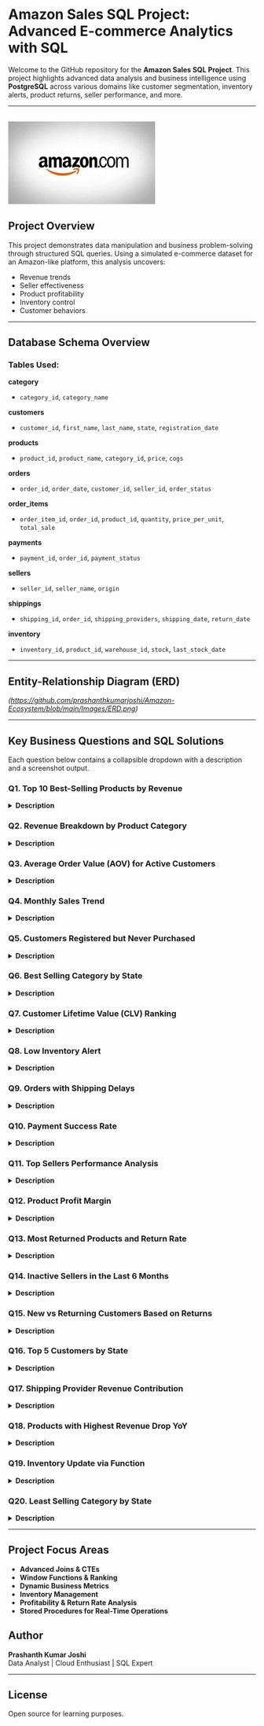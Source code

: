# Amazon Sales SQL Project: Advanced E-commerce Analytics with SQL

Welcome to the GitHub repository for the **Amazon Sales SQL Project**. This project highlights advanced data analysis and business intelligence using **PostgreSQL** across various domains like customer segmentation, inventory alerts, product returns, seller performance, and more.

---

<br> <img src="https://github.com/prashanthkumarjoshi/Amazon-Ecosystem/blob/main/Amazon_img.jpg">

## Project Overview

This project demonstrates data manipulation and business problem-solving through structured SQL queries. Using a simulated e-commerce dataset for an Amazon-like platform, this analysis uncovers:
- Revenue trends
- Seller effectiveness
- Product profitability
- Inventory control
- Customer behaviors

---

## Database Schema Overview

### Tables Used:

**category**
- `category_id`, `category_name`

**customers**
- `customer_id`, `first_name`, `last_name`, `state`, `registration_date`

**products**
- `product_id`, `product_name`, `category_id`, `price`, `cogs`

**orders**
- `order_id`, `order_date`, `customer_id`, `seller_id`, `order_status`

**order_items**
- `order_item_id`, `order_id`, `product_id`, `quantity`, `price_per_unit`, `total_sale`

**payments**
- `payment_id`, `order_id`, `payment_status`

**sellers**
- `seller_id`, `seller_name`, `origin`

**shippings**
- `shipping_id`, `order_id`, `shipping_providers`, `shipping_date`, `return_date`

**inventory**
- `inventory_id`, `product_id`, `warehouse_id`, `stock`, `last_stock_date`

---

## Entity-Relationship Diagram (ERD)
*(https://github.com/prashanthkumarjoshi/Amazon-Ecosystem/blob/main/Images/ERD.png)*

---

## Key Business Questions and SQL Solutions

Each question below contains a collapsible dropdown with a description and a screenshot output.

### Q1. Top 10 Best-Selling Products by Revenue
<details><summary><strong>Description</strong></summary>
Identify top-selling products by total sales value.
<br><strong>Query Output:</strong><br><img src="https://github.com/prashanthkumarjoshi/Amazon-Ecosystem/blob/main/Images/Q1.png" height="200">
</details>

### Q2. Revenue Breakdown by Product Category
<details><summary><strong>Description</strong></summary>
Calculate category-wise revenue and its percentage contribution.
<br><strong>Query Output:</strong><br><img src="https://github.com/prashanthkumarjoshi/Amazon-Ecosystem/blob/main/Images/Q2.png" height="200">
</details>

### Q3. Average Order Value (AOV) for Active Customers
<details><summary><strong>Description</strong></summary>
Find customers with more than 5 orders and compute AOV.
<br><strong>Query Output:</strong><br><img src="https://github.com/prashanthkumarjoshi/Amazon-Ecosystem/blob/main/Images/Q3.png" height="200">
</details>

### Q4. Monthly Sales Trend
<details><summary><strong>Description</strong></summary>
Track monthly sales and compare with previous month.
<br><strong>Query Output:</strong><br><img src="https://github.com/prashanthkumarjoshi/Amazon-Ecosystem/blob/main/Images/Q4.png" height="200">
</details>

### Q5. Customers Registered but Never Purchased
<details><summary><strong>Description</strong></summary>
List customers who never placed an order.
<br><strong>Query Output:</strong><br><img src="https://github.com/prashanthkumarjoshi/Amazon-Ecosystem/blob/main/Images/Q5.png" height="200">
</details>

### Q6. Best Selling Category by State
<details><summary><strong>Description</strong></summary>
Identify top-performing categories in each state.
<br><strong>Query Output:</strong><br><img src="https://github.com/prashanthkumarjoshi/Amazon-Ecosystem/blob/main/Images/Q6.png" height="200">
</details>

### Q7. Customer Lifetime Value (CLV) Ranking
<details><summary><strong>Description</strong></summary>
Rank customers based on total sales contribution.
<br><strong>Query Output:</strong><br><img src="https://github.com/prashanthkumarjoshi/Amazon-Ecosystem/blob/main/Images/Q7.png" height="200">
</details>

### Q8. Low Inventory Alert
<details><summary><strong>Description</strong></summary>
Identify products with less than 10 units in stock.
<br><strong>Query Output:</strong><br><img src="https://github.com/prashanthkumarjoshi/Amazon-Ecosystem/blob/main/Images/Q8.png" height="200">
</details>

### Q9. Orders with Shipping Delays
<details><summary><strong>Description</strong></summary>
Highlight orders shipped more than 4 days after ordering.
<br><strong>Query Output:</strong><br><img src="https://github.com/prashanthkumarjoshi/Amazon-Ecosystem/blob/main/Images/Q9.png" height="200">
</details>

### Q10. Payment Success Rate
<details><summary><strong>Description</strong></summary>
Percentage breakdown of different payment statuses.
<br><strong>Query Output:</strong><br><img src="https://github.com/prashanthkumarjoshi/Amazon-Ecosystem/blob/main/Images/Q10.png" height="200">
</details>

### Q11. Top Sellers Performance Analysis
<details><summary><strong>Description</strong></summary>
Top 5 sellers by revenue and their success rate.
<br><strong>Query Output:</strong><br><img src="https://github.com/prashanthkumarjoshi/Amazon-Ecosystem/blob/main/Images/Q11.png" height="200">
</details>

### Q12. Product Profit Margin
<details><summary><strong>Description</strong></summary>
Calculate and rank products based on profit margins.
<br><strong>Query Output:</strong><br><img src="https://github.com/prashanthkumarjoshi/Amazon-Ecosystem/blob/main/Images/Q12.png" height="200">
</details>

### Q13. Most Returned Products and Return Rate
<details><summary><strong>Description</strong></summary>
Identify products with highest return rates.
<br><strong>Query Output:</strong><br><img src="https://github.com/prashanthkumarjoshi/Amazon-Ecosystem/blob/main/Images/Q13.png" height="200">
</details>

### Q14. Inactive Sellers in the Last 6 Months
<details><summary><strong>Description</strong></summary>
Sellers with no sales in past 6 months and their last sale date.
<br><strong>Query Output:</strong><br><img src="https://github.com/prashanthkumarjoshi/Amazon-Ecosystem/blob/main/Images/Q14.png" height="200">
</details>

### Q15. New vs Returning Customers Based on Returns
<details><summary><strong>Description</strong></summary>
Classify customers as new or returning based on return count.
<br><strong>Query Output:</strong><br><img src="https://github.com/prashanthkumarjoshi/Amazon-Ecosystem/blob/main/Images/Q15.png" height="200">
</details>

### Q16. Top 5 Customers by State
<details><summary><strong>Description</strong></summary>
Top customers by order volume and revenue per state.
<br><strong>Query Output:</strong><br><img src="https://github.com/prashanthkumarjoshi/Amazon-Ecosystem/blob/main/Images/Q16.png" height="200">
</details>

### Q17. Shipping Provider Revenue Contribution
<details><summary><strong>Description</strong></summary>
Total sales and average delivery time per shipping provider.
<br><strong>Query Output:</strong><br><img src="https://github.com/prashanthkumarjoshi/Amazon-Ecosystem/blob/main/Images/Q17.png" height="200">
</details>

### Q18. Products with Highest Revenue Drop YoY
<details><summary><strong>Description</strong></summary>
Compare revenue drop from 2022 to 2023.
<br><strong>Query Output:</strong><br><img src="https://github.com/prashanthkumarjoshi/Amazon-Ecosystem/blob/main/Images/Q18.png" height="200">
</details>

### Q19. Inventory Update via Function
<details><summary><strong>Description</strong></summary>
SQL procedure to deduct sold quantity from inventory in real-time.
<br><strong>Query Output:</strong><br><img src="https://github.com/prashanthkumarjoshi/Amazon-Ecosystem/blob/main/Images/Q19.png" height="200">
</details>

### Q20. Least Selling Category by State
<details><summary><strong>Description</strong></summary>
List categories with lowest sales per state.
<br><strong>Query Output:</strong><br><img src="https://github.com/prashanthkumarjoshi/Amazon-Ecosystem/blob/main/Images/Q20.png" height="200">
</details>

---

## Project Focus Areas

- **Advanced Joins & CTEs**
- **Window Functions & Ranking**
- **Dynamic Business Metrics**
- **Inventory Management**
- **Profitability & Return Rate Analysis**
- **Stored Procedures for Real-Time Operations**



## Author
**Prashanth Kumar Joshi**  
Data Analyst | Cloud Enthusiast | SQL Expert

---

## License
Open source for learning purposes.

